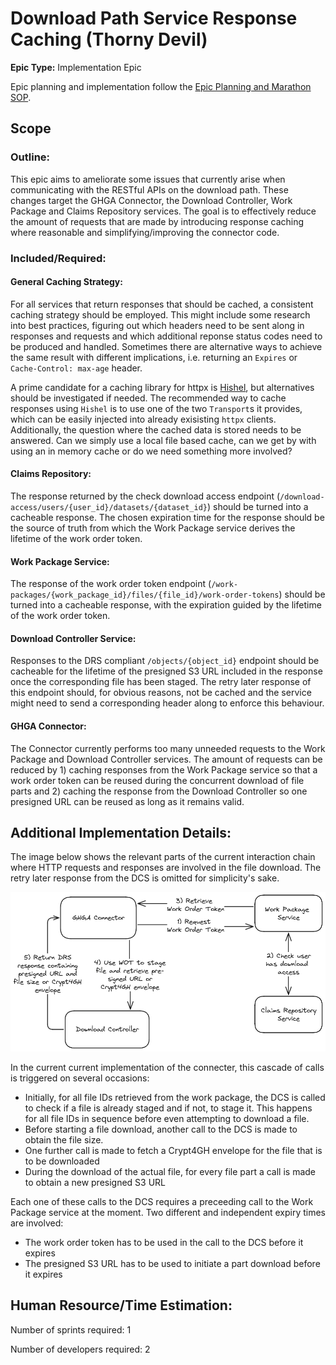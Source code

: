 # Download Path Service Response Caching (Thorny Devil)

**Epic Type:** Implementation Epic

Epic planning and implementation follow the
[Epic Planning and Marathon SOP](https://docs.ghga-dev.de/main/sops/sop001_epic_planning.html).

## Scope

### Outline:

This epic aims to ameliorate some issues that currently arise when communicating with the RESTful APIs on the download path. 
These changes target the GHGA Connector, the Download Controller, Work Package and Claims Repository services.
The goal is to effectively reduce the amount of requests that are made by introducing response caching where reasonable and simplifying/improving the connector code. 

### Included/Required:

#### General Caching Strategy:

For all services that return responses that should be cached, a consistent caching strategy should be employed. 
This might include some research into best practices, figuring out which headers need to be sent along in responses and requests and which additional reponse status codes need to be produced and handled.
Sometimes there are alternative ways to achieve the same result with different implications, i.e. returning an `Expires` or `Cache-Control: max-age` header.

A prime candidate for a caching library for httpx is [Hishel](https://hishel.com/), but alternatives should be investigated if needed.
The recommended way to cache responses using `Hishel` is to use one of the two `Transport`s it provides, which can be easily injected into already exisisting `httpx` clients.
Additionally, the question where the cached data is stored needs to be answered. 
Can we simply use a local file based cache, can we get by with using an in memory cache or do we need something more involved?

#### Claims Repository:

The response returned by the check download access endpoint (`/download-access/users/{user_id}/datasets/{dataset_id}`) should be turned into a cacheable response.
The chosen expiration time for the response should be the source of truth from which the Work Package service derives the lifetime of the work order token.

#### Work Package Service:

The response of the work order token endpoint (`/work-packages/{work_package_id}/files/{file_id}/work-order-tokens`) should be turned into a cacheable response, with the expiration guided by the lifetime of the work order token.

#### Download Controller Service:

Responses to the DRS compliant `/objects/{object_id}` endpoint should be cacheable for the lifetime of the presigned S3 URL included in the response once the corresponding file has been staged. The retry later response of this endpoint should, for obvious reasons, not be cached and the service might need to send a corresponding header along to enforce this behaviour.

#### GHGA Connector:

The Connector currently performs too many unneeded requests to the Work Package and Download Controller services.
The amount of requests can be reduced by 1) caching responses from the Work Package service so that a work order token can be reused during the concurrent download of file parts and 2) caching the response from the Download Controller so one presigned URL can be reused as long as it remains valid.

## Additional Implementation Details:

The image below shows the relevant parts of the current interaction chain where HTTP requests and responses are involved in the file download. The retry later response from the DCS is omitted for simplicity's sake.

![Simplified chain of requests started by GHGA Connector](simplified_download_call_chain.png)

In the current current implementation of the connecter, this cascade of calls is triggered on several occasions:
- Initially, for all file IDs retrieved from the work package, the DCS is called to check if a file is already staged and if not, to stage it. This happens for all file IDs in sequence before even attempting to download a file.
- Before starting a file download, another call to the DCS is made to obtain the file size.
- One further call is made to fetch a Crypt4GH envelope for the file that is to be downloaded
- During the download of the actual file, for every file part a call is made to obtain a new presigned S3 URL

Each one of these calls to the DCS requires a preceeding call to the Work Package service at the moment.
Two different and independent expiry times are involved:
- The work order token has to be used in the call to the DCS before it expires
- The presigned S3 URL has to be used to initiate a part download before it expires

## Human Resource/Time Estimation:

Number of sprints required: 1

Number of developers required: 2
